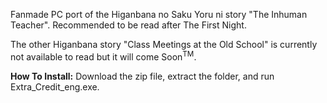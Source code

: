 Fanmade PC port of the Higanbana no Saku Yoru ni story "The Inhuman Teacher". Recommended to be read after The First Night.

The other Higanbana story "Class Meetings at the Old School" is currently not available to read but it will come Soon<sup>TM</sup>.

**How To Install:** Download the zip file, extract the folder, and run Extra_Credit_eng.exe.